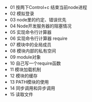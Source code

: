 - 01  按两下Control+c 结束当前node进程
- 02  模拟登录
- 03  node里的约定、错误优先
- 04  Node开发服务器的阻塞情况
- 05  实现命令行计算器
- 06  实现命令行计算器 require
- 07  模块中的全局成员
- 08  模块内部的私有空间
- 09  module对象
- 10  自己写一个require函数
- 11  模块加载机制
- 12  模块的缓存
- 13  PATH模块的使用
- 14  同步调用和异步调用
- 15  读取文件